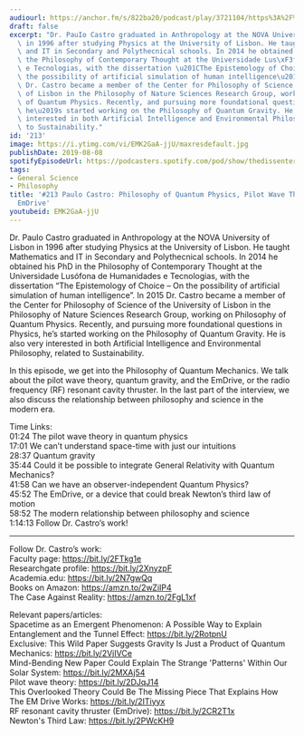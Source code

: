 ```yaml
---
audiourl: https://anchor.fm/s/822ba20/podcast/play/3721104/https%3A%2F%2Fd3ctxlq1ktw2nl.cloudfront.net%2Fproduction%2F2019-5-30%2F17877752-44100-2-613161a374034.m4a
draft: false
excerpt: "Dr. PauIo Castro graduated in Anthropology at the NOVA University of Lisbon\
  \ in 1996 after studying Physics at the University of Lisbon. He taught Mathematics\
  \ and IT in Secondary and Polythecnical schools. In 2014 he obtained his PhD in\
  \ the Philosophy of Contemporary Thought at the Universidade Lus\xF3fona de Humanidades\
  \ e Tecnologias, with the dissertation \u201CThe Epistemology of Choice \u2013 On\
  \ the possibility of artificial simulation of human intelligence\u201D. In 2015\
  \ Dr. Castro became a member of the Center for Philosophy of Science of the University\
  \ of Lisbon in the Philosophy of Nature Sciences Research Group, working on Philosophy\
  \ of Quantum Physics. Recently, and pursuing more foundational questions in Physics,\
  \ he\u2019s started working on the Philosophy of Quantum Gravity. He is also very\
  \ interested in both Artificial Intelligence and Environmental Philosophy, related\
  \ to Sustainability."
id: '213'
image: https://i.ytimg.com/vi/EMK2GaA-jjU/maxresdefault.jpg
publishDate: 2019-08-08
spotifyEpisodeUrl: https://podcasters.spotify.com/pod/show/thedissenter/episodes/213-Paulo-Castro-Philosophy-of-Quantum-Physics--Pilot-Wave-Theory--And-the-EmDrive-e4g2eg
tags:
- General Science
- Philosophy
title: '#213 Paulo Castro: Philosophy of Quantum Physics, Pilot Wave Theory, And the
  EmDrive'
youtubeid: EMK2GaA-jjU
---
```

<div class="timelinks">

Dr. PauIo Castro graduated in Anthropology at the NOVA University of Lisbon in 1996 after studying Physics at the University of Lisbon. He taught Mathematics and IT in Secondary and Polythecnical schools. In 2014 he obtained his PhD in the Philosophy of Contemporary Thought at the Universidade Lusófona de Humanidades e Tecnologias, with the dissertation “The Epistemology of Choice – On the possibility of artificial simulation of human intelligence”. In 2015 Dr. Castro became a member of the Center for Philosophy of Science of the University of Lisbon in the Philosophy of Nature Sciences Research Group, working on Philosophy of Quantum Physics. Recently, and pursuing more foundational questions in Physics, he’s started working on the Philosophy of Quantum Gravity. He is also very interested in both Artificial Intelligence and Environmental Philosophy, related to Sustainability.

In this episode, we get into the Philosophy of Quantum Mechanics. We talk about the pilot wave theory, quantum gravity, and the EmDrive, or the radio frequency (RF) resonant cavity thruster. In the last part of the interview, we also discuss the relationship between philosophy and science in the modern era. 

Time Links:  
<time>01:24</time> The pilot wave theory in quantum physics  
<time>17:01</time> We can’t understand space-time with just our intuitions  
<time>28:37</time> Quantum gravity                                
<time>35:44</time> Could it be possible to integrate General Relativity with Quantum Mechanics?  
<time>41:58</time> Can we have an observer-independent Quantum Physics?  
<time>45:52</time> The EmDrive, or a device that could break Newton’s third law of motion  
<time>58:52</time> The modern relationship between philosophy and science  
<time>1:14:13</time> Follow Dr. Castro’s work!

---

Follow Dr. Castro’s work:  
Faculty page: https://bit.ly/2FTkg1e  
Researchgate profile: https://bit.ly/2XnyzpF  
Academia.edu: https://bit.ly/2N7gwQq  
Books on Amazon: https://amzn.to/2wZiIP4  
The Case Against Reality: https://amzn.to/2FgL1xf

Relevant papers/articles:  
Spacetime as an Emergent Phenomenon: A Possible Way to Explain Entanglement and the Tunnel Effect: https://bit.ly/2RotpnU  
Exclusive: This Wild Paper Suggests Gravity Is Just a Product of Quantum Mechanics: https://bit.ly/2VjIVCe  
Mind-Bending New Paper Could Explain The Strange 'Patterns' Within Our Solar System: https://bit.ly/2MXAj54  
Pilot wave theory: https://bit.ly/2DJqJ14  
This Overlooked Theory Could Be The Missing Piece That Explains How The EM Drive Works: https://bit.ly/2ITiyyx  
RF resonant cavity thruster (EmDrive): https://bit.ly/2CR2T1x  
Newton's Third Law: https://bit.ly/2PWcKH9
</div>

